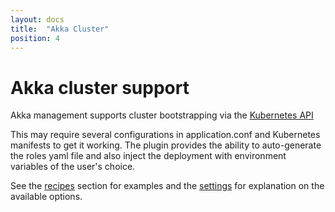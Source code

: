 ```yaml
---
layout: docs
title:  "Akka Cluster"
position: 4
---
```


# Akka cluster support

Akka management supports cluster bootstrapping via the [Kubernetes API](https://doc.akka.io/docs/akka-management/current/bootstrap/kubernetes-api.html)

This may require several configurations in application.conf and Kubernetes manifests to get it working. The 
plugin provides the ability to auto-generate the roles yaml file and also inject the deployment with environment 
variables of the user's choice.

See the [recipes](recipe/) section for examples and the [settings](settings/) for explanation on the available options.